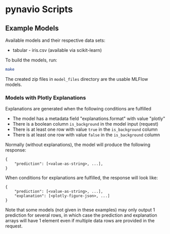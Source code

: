 # pynavio Scripts

## Example Models

Available models and their respective data sets:

- tabular - iris.csv (available via scikit-learn)

To build the models, run:

```sh
make
```

The created zip files in `model_files` directory are the usable MLFlow models.

### Models with Plotly Explanations

Explanations are generated when the following conditions are fulfilled

- The model has a metadata field "explanations.format" with value "plotly"
- There is a boolean column `is_background` in the model input (request)
- There is at least one row with value `true` in the `is_background` column
- There is at least one row with value `false` in the `is_background` column

Normally (without explanations), the model will produce the following response:

```
{
    "prediction": [<value-as-string>, ...],
}
```

When conditions for explanations are fulfilled, the response will look like:

```
{
    "prediction": [<value-as-string>, ...],
    "explanation": [<plotly-figure-json>, ...]
}
```

Note that some models (not given in these examples) may only output 1 prediction
for several rows, in which case the prediction and explanation arrays will have
1 element even if multiple data rows are provided in the request.
